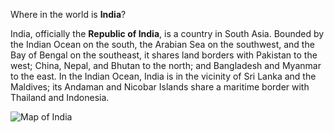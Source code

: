 Where in the world is **India**?
<!--question-->
India, officially the **Republic of India**, is a country in South Asia. Bounded by the Indian Ocean on the south, the Arabian Sea on the southwest, and the Bay of Bengal on the southeast, it shares land borders with Pakistan to the west; China, Nepal, and Bhutan to the north; and Bangladesh and Myanmar to the east. In the Indian Ocean, India is in the vicinity of Sri Lanka and the Maldives; its Andaman and Nicobar Islands share a maritime border with Thailand and Indonesia.

![Map of India](images/India_(orthographic_projection).svg)